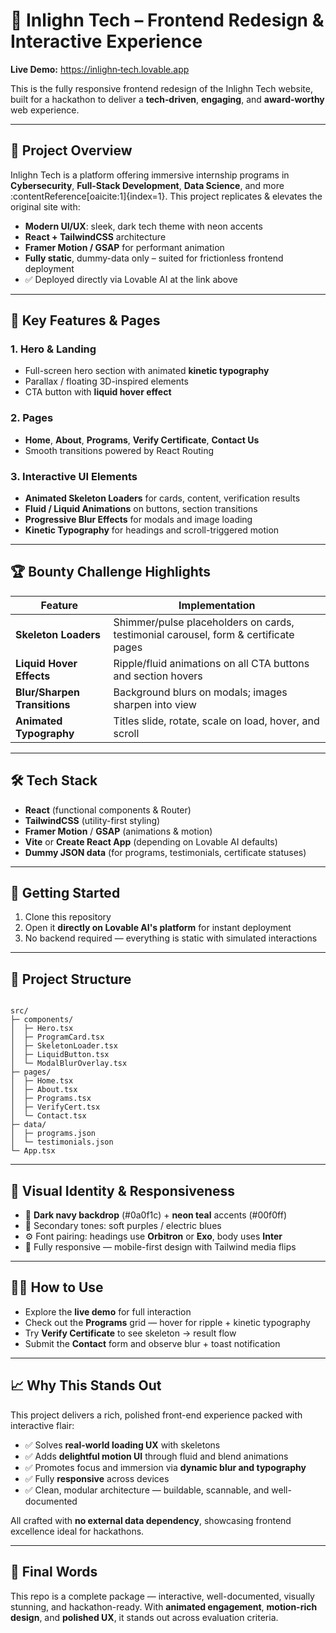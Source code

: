 # 🚀 Inlighn Tech – Frontend Redesign & Interactive Experience

**Live Demo:** [https://inlighn‑tech.lovable.app](https://inlighn-tech.lovable.app)

This is the fully responsive frontend redesign of the Inlighn Tech website, built for a hackathon to deliver a **tech‑driven**, **engaging**, and **award‑worthy** web experience.

---

## 🎯 Project Overview

Inlighn Tech is a platform offering immersive internship programs in **Cybersecurity**, **Full‑Stack Development**, **Data Science**, and more :contentReference[oaicite:1]{index=1}. This project replicates & elevates the original site with:

- **Modern UI/UX**: sleek, dark tech theme with neon accents  
- **React + TailwindCSS** architecture  
- **Framer Motion / GSAP** for performant animation  
- **Fully static**, dummy-data only – suited for frictionless frontend deployment  
- ✅ Deployed directly via Lovable AI at the link above  

---

## 🧩 Key Features & Pages

### 1. Hero & Landing
- Full-screen hero section with animated **kinetic typography**
- Parallax / floating 3D-inspired elements
- CTA button with **liquid hover effect**

### 2. Pages
- **Home**, **About**, **Programs**, **Verify Certificate**, **Contact Us**
- Smooth transitions powered by React Routing

### 3. Interactive UI Elements
- **Animated Skeleton Loaders** for cards, content, verification results
- **Fluid / Liquid Animations** on buttons, section transitions
- **Progressive Blur Effects** for modals and image loading
- **Kinetic Typography** for headings and scroll-triggered motion

---

## 🏆 Bounty Challenge Highlights

| Feature                      | Implementation |
|-----------------------------|----------------|
| **Skeleton Loaders**        | Shimmer/pulse placeholders on cards, testimonial carousel, form & certificate pages |
| **Liquid Hover Effects**    | Ripple/fluid animations on all CTA buttons and section hovers |
| **Blur/Sharpen Transitions** | Background blurs on modals; images sharpen into view |
| **Animated Typography**     | Titles slide, rotate, scale on load, hover, and scroll |

---

## 🛠️ Tech Stack

- **React** (functional components & Router)
- **TailwindCSS** (utility-first styling)
- **Framer Motion** / **GSAP** (animations & motion)
- **Vite** or **Create React App** (depending on Lovable AI defaults)
- **Dummy JSON data** (for programs, testimonials, certificate statuses)

---

## 🧭 Getting Started

1. Clone this repository  
2. Open it **directly on Lovable AI's platform** for instant deployment  
3. No backend required — everything is static with simulated interactions

---

## 📄 Project Structure

```

src/
├─ components/
│  ├─ Hero.tsx
│  ├─ ProgramCard.tsx
│  ├─ SkeletonLoader.tsx
│  ├─ LiquidButton.tsx
│  └─ ModalBlurOverlay.tsx
├─ pages/
│  ├─ Home.tsx
│  ├─ About.tsx
│  ├─ Programs.tsx
│  ├─ VerifyCert.tsx
│  └─ Contact.tsx
├─ data/
│  ├─ programs.json
│  └─ testimonials.json
└─ App.tsx

```

---

## 🎨 Visual Identity & Responsiveness

- 🔹 **Dark navy backdrop** (#0a0f1c) + **neon teal** accents (#00f0ff)
- 🎨 Secondary tones: soft purples / electric blues
- ⚙️ Font pairing: headings use **Orbitron** or **Exo**, body uses **Inter**
- 📱 Fully responsive — mobile-first design with Tailwind media flips

---

## 👨‍💻 How to Use

- Explore the **live demo** for full interaction
- Check out the **Programs** grid — hover for ripple + kinetic typography
- Try **Verify Certificate** to see skeleton → result flow
- Submit the **Contact** form and observe blur + toast notification

---

## 📈 Why This Stands Out

This project delivers a rich, polished front-end experience packed with interactive flair:

- ✅ Solves **real-world loading UX** with skeletons  
- ✅ Adds **delightful motion UI** through fluid and blend animations  
- ✅ Promotes focus and immersion via **dynamic blur and typography**  
- ✅ Fully **responsive** across devices  
- ✅ Clean, modular architecture — buildable, scannable, and well-documented

All crafted with **no external data dependency**, showcasing frontend excellence ideal for hackathons.

---

## 🎯 Final Words

This repo is a complete package — interactive, well-documented, visually stunning, and hackathon-ready. With **animated engagement**, **motion-rich design**, and **polished UX**, it stands out across evaluation criteria.
